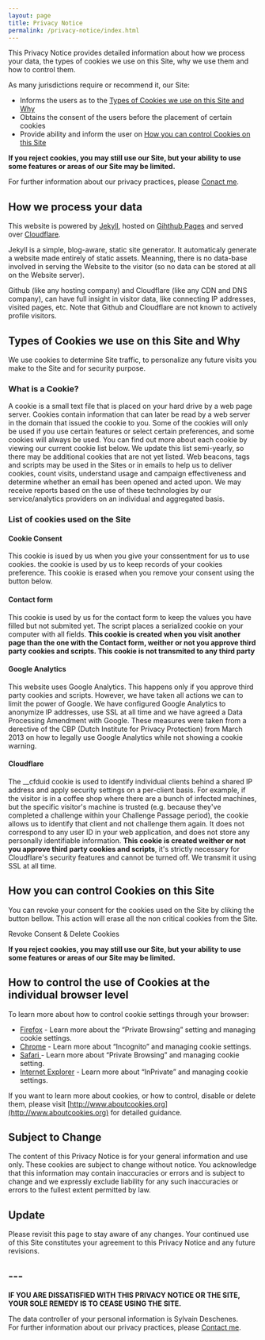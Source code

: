 ```yaml
---
layout: page
title: Privacy Notice
permalink: /privacy-notice/index.html
---
```


This Privacy Notice provides detailed information about how we process your data, the types of cookies we use on this Site, why we use them and how to control them.

As many jurisdictions require or recommend it, our Site:
- Informs the users as to the [Types of Cookies we use on this Site and Why](#types-of-cookies-we-use-on-this-site-and-why)
- Obtains the consent of the users before the placement of certain cookies
- Provide ability and inform the user on [How you can control Cookies on this Site](#how-you-can-control-cookies-on-this-site)
 
**If you reject cookies, you may still use our Site, but your ability to use some features or areas of our Site may be limited.**

For further information about our privacy practices, please [Conact me](/#contact).

## How we process your data
This website is powered by [Jekyll](https://jekyllrb.com), hosted on [Gihthub Pages](https://pages.github.com) and served over [Cloudflare](https://www.cloudflare.com).  

Jekyll is a simple, blog-aware, static site generator. It automaticaly generate a website made entirely of static assets. Meanning, there is no data-base involved in serving the Website to the visitor (so no data can be stored at all on the Website server).  
  
Github (like any hosting company) and Cloudflare (like any CDN and DNS company), can have full insight in visitor data, like connecting IP addresses, visited pages, etc. Note that Github and Cloudflare are not known to actively profile visitors.  

## Types of Cookies we use on this Site and Why
We use cookies to determine Site traffic, to personalize any future visits you make to the Site and for security purpose.

### What is a Cookie?
A cookie is a small text file that is placed on your hard drive by a web page server. Cookies contain information that can later be read by a web server in the domain that issued the cookie to you. Some of the cookies will only be used if you use certain features or select certain preferences, and some cookies will always be used. You can find out more about each cookie by viewing our current cookie list below. We update this list semi-yearly, so there may be additional cookies that are not yet listed. Web beacons, tags and scripts may be used in the Sites or in emails to help us to deliver cookies, count visits, understand usage and campaign effectiveness and determine whether an email has been opened and acted upon. We may receive reports based on the use of these technologies by our service/analytics providers on an individual and aggregated basis.

### List of cookies used on the Site

#### Cookie Consent
This cookie is isued by us when you give your conssentment for us to use cookies.  the cookie is used by us to keep records of your cookies preference. This cookie is erased when you remove your consent using the button below.

#### Contact form
This cookie is used by us for the contact form to keep the values you have filled but not submited yet. The script places a serialized cookie on your computer with all fields. **This cookie is created when you visit another page than the one with the Contact form, weither or not you approve third party cookies and scripts. This cookie is not transmited to any third party**
  
#### Google Analytics
This website uses Google Analytics. This happens only if you approve third party cookies and scripts. However, we have taken all actions we can to limit the power of Google. We have configured Google Analytics to anonymize IP addresses, use SSL at all time and we have agreed a Data Processing Amendment with Google. These measures were taken from a derective of the CBP (Dutch Institute for Privacy Protection) from March 2013 on how to legally use Google Analytics while not showing a cookie warning.  
  
#### Cloudflare
The __cfduid cookie is used to identify individual clients behind a shared IP address and apply security settings on a per-client basis. For example, if the visitor is in a coffee shop where there are a bunch of infected machines, but the specific visitor's machine is trusted (e.g. because they've completed a challenge within your Challenge Passage period), the cookie allows us to identify that client and not challenge them again. It does not correspond to any user ID in your web application, and does not store any personally identifiable information.  **This cookie is created weither or not you approve third party cookies and scripts**, it's strictly necessary for Cloudflare's security features and cannot be turned off. We transmit it using SSL at all time. 

## How you can control Cookies on this Site

You can revoke your consent for the cookies used on the Site by cliking the button bellow. This action will erase all the non critical cookies from the Site.  

<a id="cookie-notice-decline" class="btn btn-default btn-sm">Revoke Consent & Delete Cookies</a> 
  
**If you reject cookies, you may still use our Site, but your ability to use some features or areas of our Site may be limited.**

## How to control the use of Cookies at the individual browser level
To learn more about how to control cookie settings through your browser:

- [Firefox](https://support.mozilla.org/en-US/kb/enable-and-disable-cookies-website-preferences) - Learn more about the “Private Browsing” setting and managing cookie settings.
- [Chrome](https://support.google.com/chrome/answer/95647?hl=en) - Learn more about “Incognito” and managing cookie settings.
- [Safari ](https://support.apple.com/kb/ph21411?locale=en_US)- Learn more about “Private Browsing” and managing cookie setting.
- [Internet Explorer](https://support.microsoft.com/en-us/help/17442/windows-internet-explorer-delete-manage-cookies) - Learn more about “InPrivate” and managing cookie settings.  
  
If you want to learn more about cookies, or how to control, disable or delete them, please visit [http://www.aboutcookies.org](http://www.aboutcookies.org) for detailed guidance.  

## Subject to Change
The content of this Privacy Notice is for your general information and use only. These cookies are subject to change without notice. You acknowledge that this information may contain inaccuracies or errors and is subject to change and we expressly exclude liability for any such inaccuracies or errors to the fullest extent permitted by law.

## Update
Please revisit this page to stay aware of any changes. Your continued use of this Site constitutes your agreement to this Privacy Notice and any future revisions.
  
## ---  
**IF YOU ARE DISSATISFIED WITH THIS PRIVACY NOTICE OR THE SITE, YOUR SOLE REMEDY IS TO CEASE USING THE SITE.**  

The data controller of your personal information is Sylvain Deschenes.  
For further information about our privacy practices, please [Contact me](/#contact).
